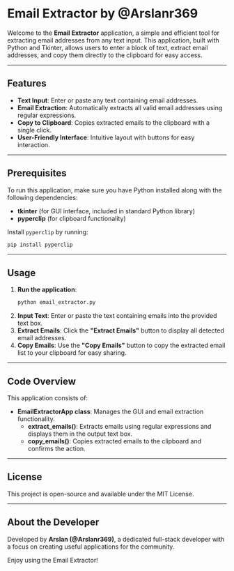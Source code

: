 # Email Extractor by @Arslanr369

Welcome to the **Email Extractor** application, a simple and efficient tool for extracting email addresses from any text input. This application, built with Python and Tkinter, allows users to enter a block of text, extract email addresses, and copy them directly to the clipboard for easy access.

---

## Features
- **Text Input**: Enter or paste any text containing email addresses.
- **Email Extraction**: Automatically extracts all valid email addresses using regular expressions.
- **Copy to Clipboard**: Copies extracted emails to the clipboard with a single click.
- **User-Friendly Interface**: Intuitive layout with buttons for easy interaction.

---

## Prerequisites
To run this application, make sure you have Python installed along with the following dependencies:
- **tkinter** (for GUI interface, included in standard Python library)
- **pyperclip** (for clipboard functionality)

Install `pyperclip` by running:
```bash
pip install pyperclip
```

---

## Usage

1. **Run the application**:
   ```bash
   python email_extractor.py
   ```
2. **Input Text**: Enter or paste the text containing emails into the provided text box.
3. **Extract Emails**: Click the **"Extract Emails"** button to display all detected email addresses.
4. **Copy Emails**: Use the **"Copy Emails"** button to copy the extracted email list to your clipboard for easy sharing.

---

## Code Overview

This application consists of:
- **EmailExtractorApp class**: Manages the GUI and email extraction functionality.
  - **extract_emails()**: Extracts emails using regular expressions and displays them in the output text box.
  - **copy_emails()**: Copies extracted emails to the clipboard and confirms the action.
  
---


## License
This project is open-source and available under the MIT License.

---

## About the Developer
Developed by **Arslan (@Arslanr369)**, a dedicated full-stack developer with a focus on creating useful applications for the community.

Enjoy using the Email Extractor!
